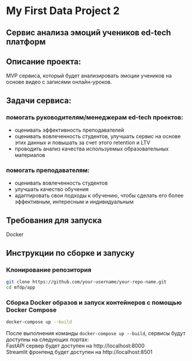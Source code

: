 # My First Data Project 2

## Сервис анализа эмоций учеников ed-tech платформ

## Описание проекта:
MVP сервиса, который будет анализировать эмоции учеников на основе видео с записями онлайн-уроков.

## Задачи сервиса:
### помогать руководителям/менеджерам ed-tech проектов:
- оценивать эффективность преподавателей
- оценивать вовлеченность студентов, улучшать сервис на основе этих данных и повышать за счет этого retention и LTV
- проводить анализ качества используемых образовательных материалов

### помогать преподавателям:
- оценивать вовлеченность студентов
- улучшать качество обучения
- адаптировать свои подходы к обучению, чтобы сделать его более эффективным, интересным и индивидуальным

## Требования для запуска
Docker 

## Инструкции по сборке и запуску

### Клонирование репозитория

```bash
git clone https://github.com/your-username/your-repo-name.git
cd mfdp/app
```

### Сборка Docker образов и запуск контейнеров с помощью Docker Compose
```bash
docker-compose up --build
```

После выполнения команды `docker-compose up --build`, сервисы будут доступны на следующих портах:  
FastAPI сервер будет доступен на http://localhost:8000  
Streamlit фронтенд будет доступен на http://localhost:8501  
